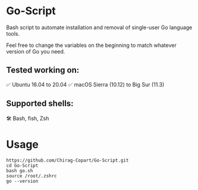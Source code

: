 # Go-Script

Bash script to automate installation and removal of single-user Go language tools.

Feel free to change the variables on the beginning to match whatever version of Go you need.

## Tested working on:

✅ Ubuntu 16.04 to 20.04
✅ macOS Sierra (10.12) to Big Sur (11.3)

## Supported shells:

🛠️ Bash, fish, Zsh

# Usage

```
https://github.com/Chirag-Copart/Go-Script.git
cd Go-Script
bash go.sh
source /root/.zshrc
go --version
```
